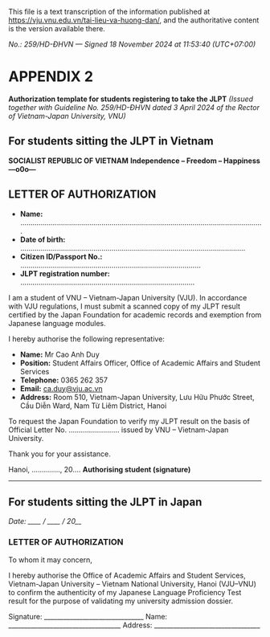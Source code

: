 This file is a text transcription of the information published at https://vju.vnu.edu.vn/tai-lieu-va-huong-dan/, and the authoritative content is the version available there.

*No.: 259/HD-ĐHVN — Signed 18 November 2024 at 11:53:40 (UTC+07:00)*

# APPENDIX 2

**Authorization template for students registering to take the JLPT**
*(Issued together with Guideline No. 259/HD-ĐHVN dated 3 April 2024 of the Rector of Vietnam-Japan University, VNU)*

## For students sitting the JLPT in Vietnam

**SOCIALIST REPUBLIC OF VIETNAM**
**Independence – Freedom – Happiness**
**—o0o—**

## LETTER OF AUTHORIZATION

- **Name:** ........................................................................................................................
- **Date of birth:** ...............................................................................................................
- **Citizen ID/Passport No.:** .........................................................................................
- **JLPT registration number:** ......................................................................................

I am a student of VNU – Vietnam-Japan University (VJU). In accordance with VJU regulations, I must submit a scanned copy of my JLPT result certified by the Japan Foundation for academic records and exemption from Japanese language modules.

I hereby authorise the following representative:

- **Name:** Mr Cao Anh Duy
- **Position:** Student Affairs Officer, Office of Academic Affairs and Student Services
- **Telephone:** 0365 262 357
- **Email:** ca.duy@vju.ac.vn
- **Address:** Room 510, Vietnam-Japan University, Lưu Hữu Phước Street, Cầu Diễn Ward, Nam Từ Liêm District, Hanoi

To request the Japan Foundation to verify my JLPT result on the basis of Official Letter No. ......................... issued by VNU – Vietnam-Japan University.

Thank you for your assistance.

Hanoi, .............., 20....
**Authorising student (signature)**

---

## For students sitting the JLPT in Japan

*Date: ____ / ____ / 20__*

### LETTER OF AUTHORIZATION

To whom it may concern,

I hereby authorise the Office of Academic Affairs and Student Services, Vietnam-Japan University – Vietnam National University, Hanoi (VJU–VNU) to confirm the authenticity of my Japanese Language Proficiency Test result for the purpose of validating my university admission dossier.

Signature: _______________________________
Name: ___________________________________
Address: _________________________________

